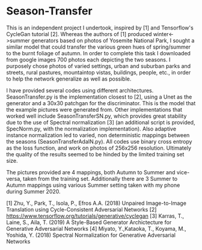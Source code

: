 # Season-Transfer
This is an independent project I undertook, inspired by [1] and Tensorflow's CycleGan tutorial [2]. Whereas the authors of [1] produced winter<->summer generators based on 
photos of Yosemite National Park, I sought a similar model that could transfer the various green hues of spring/summer to the burnt foliage of autumn. In order to complete
this task I downloaded from google images 700 photos each depicting the two seasons. I purposely chose photos of varied settings, urban and suburban parks and streets, rural
pastures, mountaintop vistas, buildings, people, etc., in order to help the network generalize as well as possible.

I have provided several codes using different architectures. SeasonTransfer.py is the implementation closest to [2], using a Unet as the generator and a 30x30 patchgan for the
discriminator. This is the model that the example pictures were generated from. Other implementations that worked well include SeasonTransferSN.py, which provides great
stability due to the use of Spectral normalization [3] (an additional script is provided, SpecNorm.py, with the normalization implementation). Also adaptive instance normalization
led to varied, non deterministic mappings between the seasons (SeasonTransferAdaIN.py). All codes use binary cross entropy as the loss function, and work on photos of 256x256
resolution. Ultimately the quality of the results seemed to be hinded by the limited training set size.

The pictures provided are 4 mappings, both Autumn to Summer and vice-versa, taken from the training set. Additionally there are 3 Summer to Autumn mappings using various Summer
setting taken with my phone during Summer 2020.

[1] Zhu, Y., Park, T., Isola, P., Efros A.A. (2018) Unpaired Image-to-Image Translation using Cycle-Consistent Adversarial Networks
[2] https://www.tensorflow.org/tutorials/generative/cyclegan
[3] Karras, T., Laine, S., Aila, T. (2019) A Style-Based Generator Archictecture for Generative Adversarial Networks
[4] Miyato, Y.,Kataoka, T., Koyama, M., Yoshida, Y. (2018) Spectral Normalization for Generative Adversarial Networks
